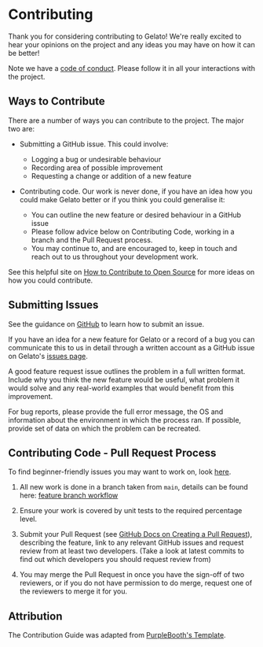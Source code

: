 # Contributing

Thank you for considering contributing to Gelato! We're really excited to hear your opinions on the project and any
ideas you may have on how it can be better!

Note we have a [code of conduct](CODE_OF_CONDUCT.md). Please follow it in all your interactions with the project.

## Ways to Contribute

There are a number of ways you can contribute to the project. The major two are:

- Submitting a GitHub issue. This could involve:
    - Logging a bug or undesirable behaviour
    - Recording area of possible improvement
    - Requesting a change or addition of a new feature

- Contributing code. Our work is never done, if you have an idea how you could make Gelato better or if you think you
could generalise it:
    - You can outline the new feature or desired behaviour in a GitHub issue
    - Please follow advice below on Contributing Code, working in a branch and the Pull Request process.
    - You may continue to, and are encouraged to, keep in touch and reach out to us throughout your development work.

See this helpful site on [How to Contribute to Open Source](https://opensource.guide/how-to-contribute/) for more ideas
on how you could contribute.


## Submitting Issues

See the guidance on [GitHub](https://docs.github.com/en/issues/tracking-your-work-with-issues/creating-an-issue) to
learn how to submit an  issue.

If you have an idea for a new feature for Gelato or a record of a
bug you can communicate this to us in detail through a written account as a GitHub issue on Gelato's
[issues page](https://github.com/arup-group/gelato/issues).

A good feature request issue outlines the problem in a full written format. Include why you think the
new feature would be useful, what problem it would solve and any real-world examples that would
benefit from this improvement.

For bug reports, please provide the full error message, the OS and information about the environment in which the
process ran. If possible, provide set of data on which the problem can be recreated.



## Contributing Code - Pull Request Process

To find beginner-friendly issues you may want to work on, look [here](https://github.com/arup-group/gelato/contribute).

1. All new work is done in a branch taken from `main`, details can be found here:
[feature branch workflow](https://www.atlassian.com/git/tutorials/comparing-workflows/feature-branch-workflow)

2. Ensure your work is covered by unit tests to the required percentage level.

3. Submit your Pull Request (see [GitHub Docs on Creating a Pull Request](https://docs.github.com/en/free-pro-team@latest/github/collaborating-with-issues-and-pull-requests/creating-a-pull-request)),
describing the feature, link to any relevant GitHub issues and request review from at
least two developers. (Take a look at latest commits to find out which developers you should request review from)

4. You may merge the Pull Request in once you have the sign-off of two reviewers, or if you
do not have permission to do merge, request one of the reviewers to merge it for you.

## Attribution

The Contribution Guide was adapted from [PurpleBooth's Template](https://gist.github.com/PurpleBooth/b24679402957c63ec426).
